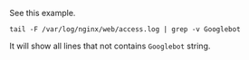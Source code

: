 See this example.

```
tail -F /var/log/nginx/web/access.log | grep -v Googlebot
```

It will show all lines that not contains `Googlebot` string.
